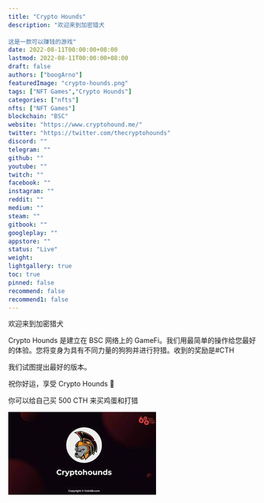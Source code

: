 ```yaml
---
title: "Crypto Hounds"
description: "欢迎来到加密猎犬

这是一款可以赚钱的游戏"
date: 2022-08-11T00:00:00+08:00
lastmod: 2022-08-11T00:00:00+08:00
draft: false
authors: ["boogArno"]
featuredImage: "crypto-hounds.png"
tags: ["NFT Games","Crypto Hounds"]
categories: ["nfts"]
nfts: ["NFT Games"]
blockchain: "BSC"
website: "https://www.cryptohound.me/"
twitter: "https://twitter.com/thecryptohounds"
discord: ""
telegram: ""
github: ""
youtube: ""
twitch: ""
facebook: ""
instagram: ""
reddit: ""
medium: ""
steam: ""
gitbook: ""
googleplay: ""
appstore: ""
status: "Live"
weight: 
lightgallery: true
toc: true
pinned: false
recommend: false
recommend1: false
---
```

<p>欢迎来到加密猎犬&nbsp;</p>
<p>Crypto Hounds 是建立在 BSC 网络上的 GameFi。我们用最简单的操作给您最好的体验。您将变身为具有不同力量的狗狗并进行狩猎。收到的奖励是#CTH</p>
<p>我们试图提出最好的版本。</p>
<p>祝你好运，享受 Crypto Hounds 🚀</p>
<p>你可以给自己买 500 CTH 来买鸡蛋和打猎</p>

![download](download.jpg)

